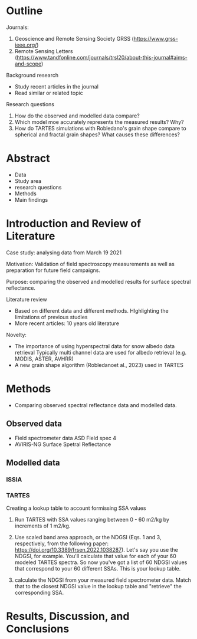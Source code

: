 # Outline

Journals:

1. Geoscience and Remote Sensing Society GRSS (https://www.grss-ieee.org/)
2. Remote Sensing Letters (https://www.tandfonline.com/journals/trsl20/about-this-journal#aims-and-scope)

Background research
- Study recent articles in the journal
- Read similar or related topic




Research questions

1. How do the observed and modelled data compare?
2. Which model moe accurately represents the measured results? Why?
3. How do TARTES simulations with Robledano's grain shape compare to spherical and fractal grain shapes? What causes these differences?




# Abstract

- Data
- Study area
- research questions
- Methods
- Main findings



# Introduction and Review of Literature

Case study: analysing data from March 19 2021

Motivation: Validation of field spectroscopy measurements as well as preparation for future field campaigns. 

Purpose: comparing the observed and modelled results for surface spectral reflectance.

Literature review
- Based on different data and different methods. HIghlighting the limitations of previous studies
- More recent articles: 10 years old literature

Novelty: 
- The importance of using hyperspectral data for snow albedo data retrieval
    Typically multi channel data are used for albedo retrieval (e.g. MODIS, ASTER, AVHRR)
- A new grain shape algorithm (Robledanoet al., 2023) used in TARTES



# Methods

- Comparing observed spectral reflectance data and modelled data.

## Observed data
- Field spectrometer data ASD Field spec 4
- AVIRIS-NG Surface Spetral Reflectance


## Modelled data

### ISSIA



### TARTES

Creating a lookup table to account formissing SSA values

1. Run TARTES with SSA values ranging between 0 - 60 m2/kg by increments of 1 m2/kg.


2. Use scaled band area approach, or the NDGSI (Eqs. 1 and 3, respectively, from the following paper:
https://doi.org/10.3389/frsen.2022.1038287). Let's say you use the NDGSI, for example. You'll
calculate that value for each of your 60 modeled TARTES spectra. So now you've got a list of 60
NDGSI values that correspond to your 60 different SSAs. This is your lookup table.


3. calculate the NDGSI from your measured field spectrometer data. Match that to the closest NDGSI
value in the lookup table and "retrieve" the corresponding SSA.




# Results, Discussion, and Conclusions










